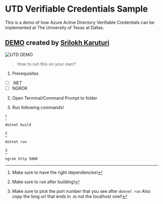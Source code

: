 # UTD Verifiable Credentials Sample

This is a demo of how Azure Active Directory Verifiable Credentials can be implemented at The University of Texas at Dallas.

## [DEMO](https://www.youtube.com/watch?v=b__h7_F2S50) created by [Srilokh Karuturi](https://www.linkedin.com/in/srilokh-karuturi/)

![UTD DEMO](https://na.idemia.com/wp-content/uploads/2021/05/Microsoft-Verified-Credentials.png)

> How to run this on your own?

1. Prerequisites
- [ ] .NET
- [ ] NGROK

2. Open Terminal/Command Prompt to folder

3. Run following commands!


[^1]
```
dotnet build

```
[^2]
```
dotnet run

```
[^3]
```
ngrok http 5000

```

[^1]:Make sure to have the right dependencies!
  
[^2]: Make sure to run after building!
  
[^3]: Make sure to pick the port number that you see after ```dotnet run``` Also copy the long url that ends in .io not the localhost one!!
  












